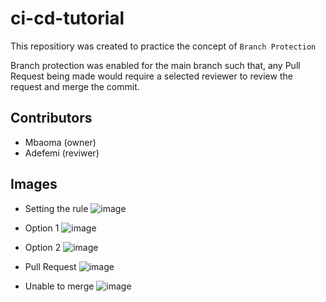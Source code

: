 # ci-cd-tutorial

This repositiory was created to practice the concept of ```Branch Protection```

Branch protection was enabled for the main branch such that, any Pull Request being made would require a selected reviewer to review the request and merge the commit.

## Contributors
-   Mbaoma (owner)
-   Adefemi (reviwer)

## Images
-   Setting the rule
![image](https://user-images.githubusercontent.com/49791498/121062063-8ab79c00-c7bc-11eb-963b-98dc0ab3df80.png)

-   Option 1
![image](https://user-images.githubusercontent.com/49791498/121062137-a3c04d00-c7bc-11eb-8da9-84605d19e07b.png)

-   Option 2
![image](https://user-images.githubusercontent.com/49791498/121062224-baff3a80-c7bc-11eb-9d9a-3090708eac69.png)

-   Pull Request
![image](https://user-images.githubusercontent.com/49791498/121061520-d9186b00-c7bb-11eb-9d8b-33dd0dd7a9ac.png)

-   Unable to merge
![image](https://user-images.githubusercontent.com/49791498/121061790-34e2f400-c7bc-11eb-81a2-8efa6c84e8bd.png)



